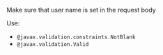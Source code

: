 Make sure that user name is set in the request body

Use:
- `@javax.validation.constraints.NotBlank`
- `@javax.validation.Valid`